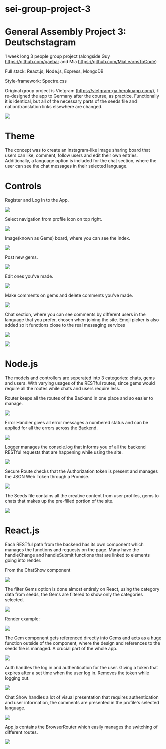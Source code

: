 # sei-group-project-3

General Assembly Project 3: Deutschstagram
==========================
1 week long 3 people group project (alongside Guy https://github.com/gaebar and Mia https://github.com/MiaLearnsToCode)

Full stack: React.js, Node.js, Express, MongoDB

Style-framework: Spectre.css

Original group project is Vietgram (https://vietgram-ga.herokuapp.com/), I re-designed the app to Germany after the course, as practice. Functionally it is identical, but all of the necessary parts of the seeds file and nation/translation links elsewhere are changed.

![](pics/destagram.png)

Theme
==========
The concept was to create an instagram-like image sharing board that users can like, comment, follow users and edit their own entries. Additionally, a language option is included for the chat section, where the user can see the chat messages in their selected language.

Controls
===========
Register and Log In to the App.

![](pics/login2.png)

Select navigation from profile icon on top right.

![](pics/dropdown.png)

Image(known as Gems) board, where you can see the index.

![](pics/index.png)

Post new gems.

![](pics/postgem.png)

Edit ones you've made.

![](pics/editgem.png)

Make comments on gems and delete comments you've made.

![](pics/commentdelete.png)

Chat section, where you can see comments by different users in the language that you prefer, chosen when joining the site. Emoji picker is also added so it functions close to the real messaging services

![](pics/chats.png)

![](pics/chat.png)


Node.js
============
The models and controllers are seperated into 3 categories: chats, gems and users. With varying usages of the RESTful routes, since gems would require all the routes while chats and users require less.

Router keeps all the routes of the Backend in one place and so easier to manage.

![](pics/node/router.png)

Error Handler gives all error messages a numbered status and can be applied for all the errors across the Backend.

![](pics/node/errorhandler.png)

Logger manages the console.log that informs you of all the backend RESTful requests that are happening while using the site.

![](pics/node/logger.png)

Secure Route checks that the Authorization token is present and manages the JSON Web Token through a Promise.

![](pics/node/secureroute.png)

The Seeds file contains all the creative content from user profiles, gems to chats that makes up the pre-filled portion of the site.

![](pics/node/seeds.png)

React.js
============
Each RESTful path from the backend has its own component which manages the functions and requests on the page. Many have the handleChange and handleSubmit functions that are linked to elements going into render.

From the ChatShow component

![](pics/react/handles.png)

The filter Gems option is done almost entirely on React, using the category data from seeds, the Gems are filtered to show only the categories selected.

![](pics/react/filtergems.png)

Render example:

![](pics/react/filteronrender.png)

The Gem component gets referenced directly into Gems and acts as a huge function outside of the component, where the design and references to the seeds file is managed. A crucial part of the whole app.

![](pics/react/gem.png)

Auth handles the log in and authentication for the user. Giving a token that expires after a set time when the user log in. Removes the token while logging out.

![](pics/react/auth.png)

Chat Show handles a lot of visual presentation that requires authentication and user information, the comments are presented in the profile's selected language.

![](pics/react/commentdata.png)

App.js contains the BrowserRouter which easily manages the switching of different routes.

![](pics/react/browserrouter.png)
